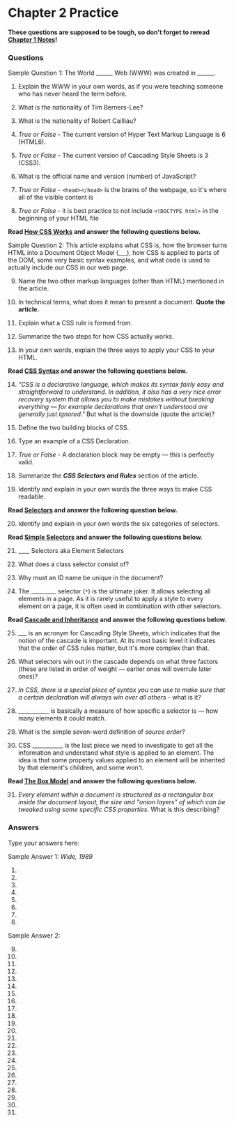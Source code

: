 # Chapter 2 Practice

**These questions are supposed to be tough, so don't forget to reread [Chapter 1 Notes](https://github.com/ra-coding-club/chapter-1/wiki)!**

### Questions

Sample Question 1: The World ______ Web (WWW) was created in ______.

1. Explain the WWW in your own words, as if you were teaching someone who has never heard the term before.

2. What is the nationality of Tim Berners-Lee?

3. What is the nationality of Robert Cailliau?

4. *True or False* - The current version of Hyper Text Markup Language is 6 (HTML6).

5. *True or False* - The current version of Cascading Style Sheets is 3 (CSS3).

6. What is the official name and version (number) of JavaScript?

7. *True or False* - `<head></head>` is the brains of the webpage, so it's where all of the visible content is

8. *True or False* - it is best practice to not include `<!DOCTYPE html>` in the beginning of your HTML file

**Read [How CSS Works](https://developer.mozilla.org/en-US/docs/Learn/CSS/Introduction_to_CSS/How_CSS_works) and answer the following questions below.**

Sample Question 2: This article explains what CSS is, how the browser turns HTML into a Document Object Model (___), how CSS is applied to parts of the DOM, some very basic syntax examples, and what code is used to actually include our CSS in our web page.

9. Name the two other markup languages (other than HTML) mentioned in the article.

10. In technical terms, what does it mean to present a document. **Quote the article.**

11. Explain what a CSS rule is formed from. 

12. Summarize the two steps for how CSS actually works.

13. In your own words, explain the three ways to apply your CSS to your HTML.

**Read [CSS Syntax](https://developer.mozilla.org/en-US/docs/Learn/CSS/Introduction_to_CSS/Syntax) and answer the following questions below.**

14. *"CSS is a declarative language, which makes its syntax fairly easy and straightforward to understand. In addition, it also has a very nice error recovery system that allows you to make mistakes without breaking everything — for example declarations that aren't understood are generally just ignored."* But what is the downside (quote the article)?

15. Define the two building blocks of CSS.

16. Type an example of a CSS Declaration.

17. *True or False* - A declaration block may be empty — this is perfectly valid.

18. Summarize the ***CSS Selectors and Rules*** section of the article.

19. Identify and explain in your own words the three ways to make CSS readable.

**Read [Selectors](https://developer.mozilla.org/en-US/docs/Learn/CSS/Introduction_to_CSS/Selectors) and answer the following question below.**

20. Identify and explain in your own words the six categories of selectors.

**Read [Simple Selectors](https://developer.mozilla.org/en-US/docs/Learn/CSS/Introduction_to_CSS/Simple_selectors) and answer the following questions below.**

21. ____ Selectors aka Element Selectors

22. What does a class selector consist of?

23. Why must an ID name be unique in the document?

24. The _________ selector (`*`) is the ultimate joker. It allows selecting all elements in a page. As it is rarely useful to apply a style to every element on a page, it is often used in combination with other selectors.

**Read [Cascade and Inheritance](https://developer.mozilla.org/en-US/docs/Learn/CSS/Introduction_to_CSS/Cascade_and_inheritance) and answer the following questions below.**

25. ___ is an acronym for Cascading Style Sheets, which indicates that the notion of the cascade is important. At its most basic level it indicates that the order of CSS rules matter, but it's more complex than that. 

26. What selectors win out in the cascade depends on what three factors (these are listed in order of weight — earlier ones will overrule later ones)?

27. *In CSS, there is a special piece of syntax you can use to make sure that a certain declaration will always win over all others* - what is it?

28. ___________ is basically a measure of how specific a selector is — how many elements it could match.

29. What is the simple seven-word definition of *source order*?

30. CSS ___________ is the last piece we need to investigate to get all the information and understand what style is applied to an element. The idea is that some property values applied to an element will be inherited by that element's children, and some won't.

**Read [The Box Model](https://developer.mozilla.org/en-US/docs/Learn/CSS/Introduction_to_CSS/Box_model) and answer the following questions below.**

31. *Every element within a document is structured as a rectangular box inside the document layout, the size and "onion layers" of which can be tweaked using some specific CSS properties.* What is this describing?

### Answers

Type your answers here:

Sample Answer 1: *Wide, 1989*

1. 

2. 

3. 

4. 

5. 

6. 

7. 

8. 

Sample Answer 2: 

9. 

10. 

11. 

12. 

13. 

14. 

15. 

16. 

17. 

18. 

19. 

20. 

21. 

22. 

23. 

24. 

25. 

26. 

27. 

28. 

29. 

30. 

31. 
